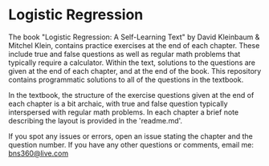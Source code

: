 # Logistic Regression

The book "Logistic Regression: A Self-Learning Text" by David Kleinbaum & Mitchel Klein, contains practice exercises at the end of each chapter. These include true and false questions as well as regular math problems that typically require a calculator. Within the text, solutions to the questions are given at the end of each chapter, and at the end of the book. This repository contains programmatic solutions to all of the questions in the textbook.

In the textbook, the structure of the exercise questions given at the end of each chapter is a bit archaic, with true and false question typically interspersed with regular math problems. In each chapter a brief note describing the layout is provided in the 'readme.md'.

If you spot any issues or errors, open an issue stating the chapter and the question number. If you have any other questions or comments, email me: bns360@live.com

